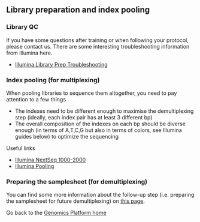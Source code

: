 ## Library preparation and index pooling

### Library QC
If you have some questions after training or when following your protocol, please contact us. There are some interesting troubleshooting information from Illumina here.
* [Illumina Library Prep Troubleshooting](https://knowledge.illumina.com/library-preparation/general/library-preparation-general-troubleshooting-list/000001911)


### Index pooling (for multiplexing)
When pooling libraries to sequence them altogether, you need to pay attention to a few things
* The indexes need to be different enough to maximise the demultiplexing step (ideally, each index pair has at least 3 different bp)
* The overall composition of the indexes on each bp should be diverse enough (in terms of A,T,C,G but also in terms of colors, see Illumina guides below) to optimize the sequencing

 Useful links
* [Illumina NextSeq 1000-2000](https://knowledge.illumina.com/instrumentation/nextseq-1000-2000/instrumentation-nextseq-1000-2000-reference_material-list/000003339)  
* [Illumina Pooling](https://support-docs.illumina.com/SHARE/IndexAdaptersPooling/Content/SHARE/IndexAdaptersPooling/SequencingChemistry.htm)


### Preparing the samplesheet (for demultiplexing)
You can find some more information about the follow-up step (i.e. preparing the samplesheet for future demultiplexing) on [this page](/demux/).
 
Go back to the [Genomics Platform home](https://sundgenomics.github.io)
